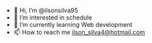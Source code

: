 - 👋 Hi, I’m @ilsonsilva95
- 👀 I’m interested in schedule
- 🌱 I’m currently learning Web development
- 📫 How to reach me ilson_silva4@hotmail.com

<!---
ilsonsilva95/ilsonsilva95 is a ✨ special ✨ repository because its `README.md` (this file) appears on your GitHub profile.
You can click the Preview link to take a look at your changes.
--->
